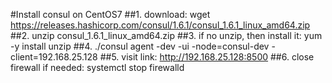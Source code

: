 #Install consul on CentOS7
##1. download: wget https://releases.hashicorp.com/consul/1.6.1/consul_1.6.1_linux_amd64.zip
##2. unzip consul_1.6.1_linux_amd64.zip
##3. if no unzip, then install it: yum -y install unzip
##4. ./consul agent -dev -ui -node=consul-dev -client=192.168.25.128
##5. visit link: http://192.168.25.128:8500
##6. close firewall if needed: systemctl stop firewalld